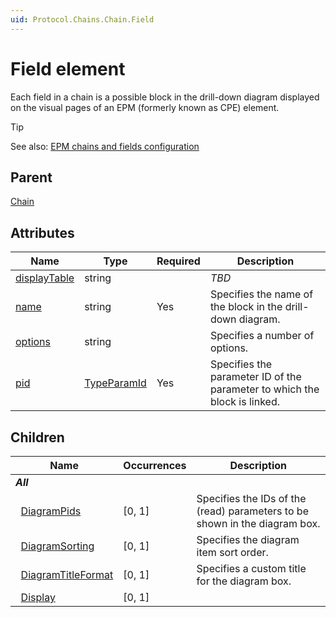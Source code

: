 ```yaml
---
uid: Protocol.Chains.Chain.Field
---
```


# Field element

Each field in a chain is a possible block in the drill-down diagram displayed on the visual pages of an EPM (formerly known as CPE) element.

> [!TIP]
> See also: [EPM chains and fields configuration](xref:EPMManagerChainsAndFields)

## Parent

[Chain](xref:Protocol.Chains.Chain)

## Attributes

|Name|Type|Required|Description|
|--- |--- |--- |--- |
|[displayTable](xref:Protocol.Chains.Chain.Field-displayTable)|string||*TBD*|
|[name](xref:Protocol.Chains.Chain.Field-name)|string|Yes|Specifies the name of the block in the drill-down diagram.|
|[options](xref:Protocol.Chains.Chain.Field-options)|string||Specifies a number of options.|
|[pid](xref:Protocol.Chains.Chain.Field-pid)|[TypeParamId](xref:Protocol-TypeParamId)|Yes|Specifies the parameter ID of the parameter to which the block is linked.|

## Children

|Name|Occurrences|Description|
|--- |--- |--- |
|***All***|||
|&nbsp;&nbsp;[DiagramPids](xref:Protocol.Chains.Chain.Field.DiagramPids)|[0, 1]|Specifies the IDs of the (read) parameters to be shown in the diagram box.|
|&nbsp;&nbsp;[DiagramSorting](xref:Protocol.Chains.Chain.Field.DiagramSorting)|[0, 1]|Specifies the diagram item sort order.|
|&nbsp;&nbsp;[DiagramTitleFormat](xref:Protocol.Chains.Chain.Field.DiagramTitleFormat)|[0, 1]|Specifies a custom title for the diagram box.|
|&nbsp;&nbsp;[Display](xref:Protocol.Chains.Chain.Field.Display)|[0, 1]||
